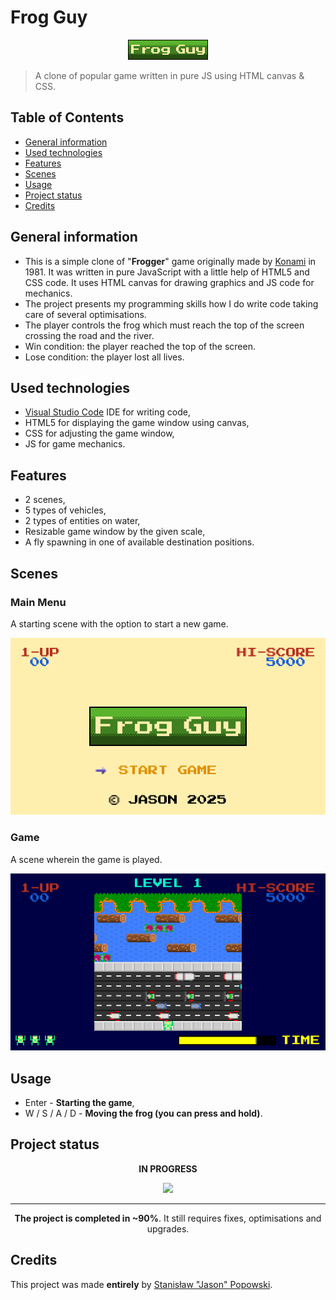 # Frog Guy
<p align = "center"><img src="./assets/sprites/single/mainMenu/gameLogo.png?raw=true" alt = "Frog Guy"/></p>

> A clone of popular game written in pure JS using HTML canvas & CSS.

## Table of Contents
* [General information](#general-information)
* [Used technologies](#used-technologies)
* [Features](#features)
* [Scenes](#scenes)
* [Usage](#usage)
* [Project status](#project-status)
* [Credits](#credits)

## General information
- This is a simple clone of "**Frogger**" game originally made by [Konami](https://en.wikipedia.org/wiki/Konami) in 1981. It was written in pure JavaScript with a little help of HTML5 and CSS code. It uses HTML canvas for drawing graphics and JS code for mechanics.
- The project presents my programming skills how I do write code taking care of several optimisations.
- The player controls the frog which must reach the top of the screen crossing the road and the river.
- Win condition: the player reached the top of the screen.
- Lose condition: the player lost all lives.

## Used technologies
- [Visual Studio Code](https://code.visualstudio.com/ "Visual Studio Code - Code Editing. Redefined") IDE for writing code,
- HTML5 for displaying the game window using canvas,
- CSS for adjusting the game window,
- JS for game mechanics.

## Features
- 2 scenes,
- 5 types of vehicles,
- 2 types of entities on water,
- Resizable game window by the given scale,
- A fly spawning in one of available destination positions.

## Scenes
### Main Menu
A starting scene with the option to start a new game.

![Frog Guy (Main Menu)](./screenshots/mainMenu.png?raw=true)
### Game
A scene wherein the game is played.

![Frog Guy (Game)](./screenshots/game.png?raw=true)

## Usage
- Enter - **Starting the game**,
- W / S / A / D - **Moving the frog (you can press and hold)**.

## Project status
<p align = "center"><b>IN PROGRESS</b></p>
<p align = "center"><img src="https://upload.wikimedia.org/wikipedia/commons/b/bd/Gasr90percent.png"/></p>

---
<p align = "center"><b>The project is completed in ~90%</b>. It still requires fixes, optimisations and upgrades.</p>

## Credits
This project was made **entirely** by [Stanisław "Jason" Popowski](https://jasonxiii.pl "Jason. Cała informatyka w jednym miejscu! Oficjalna strona internetowa! Setki artykułów na różne tematy! Wszystko stworzone przez jedną osobę!").